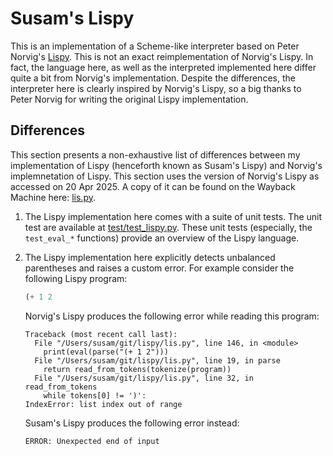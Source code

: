 Susam's Lispy
=============

This is an implementation of a Scheme-like interpreter based on Peter
Norvig's [Lispy][norvig-lispy].  This is not an exact reimplementation
of Norvig's Lispy.  In fact, the language here, as well as the
interpreted implemented here differ quite a bit from Norvig's
implementation.  Despite the differences, the interpreter here is
clearly inspired by Norvig's Lispy, so a big thanks to Peter Norvig
for writing the original Lispy implementation.

[norvig-lispy]: https://norvig.com/lispy.html


Differences
-----------

This section presents a non-exhaustive list of differences between my
implementation of Lispy (henceforth known as Susam's Lispy) and
Norvig's implemnetation of Lispy.  This section uses the version of
Norvig's Lispy as accessed on 20 Apr 2025.  A copy of it can be found
on the Wayback Machine here: [lis.py][wm-lispy].

[wm-lispy]: https://web.archive.org/web/20250420061514/https://norvig.com/lis.py

 1. The Lispy implementation here comes with a suite of unit tests.
    The unit test are available at [test/test_lispy.py](test/test_lispy.py).
    These unit tests (especially, the `test_eval_*` functions) provide
    an overview of the Lispy language.

 2. The Lispy implementation here explicitly detects unbalanced
    parentheses and raises a custom error.  For example consider the
    following Lispy program:

    ```lisp
    (+ 1 2
    ```

    Norvig's Lispy produces the following error while reading this program:

    ```
    Traceback (most recent call last):
      File "/Users/susam/git/lispy/lis.py", line 146, in <module>
        print(eval(parse("(+ 1 2")))
      File "/Users/susam/git/lispy/lis.py", line 19, in parse
        return read_from_tokens(tokenize(program))
      File "/Users/susam/git/lispy/lis.py", line 32, in read_from_tokens
        while tokens[0] != ')':
    IndexError: list index out of range
    ```

    Susam's Lispy produces the following error instead:

    ```
    ERROR: Unexpected end of input
    ```
